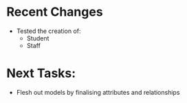 # Recent Changes

- Tested the creation of:
    - Student
    - Staff

# Next Tasks:

- Flesh out models by finalising attributes and relationships